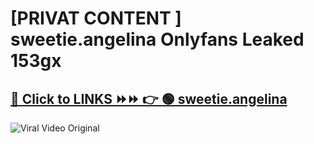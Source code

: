 
 # [PRIVAT CONTENT ] sweetie.angelina Onlyfans Leaked 153gx

## <h2><a href="https://clipsfans.com/sweetie.angelina&ref=git">🔗 Click to LINKS ⏩⏩ 👉 🟢 sweetie.angelina </a></h2>

<a href="https://clipsfans.com/sweetie.angelina&ref=git" rel="nofollow" data-target="animated-image.originalLink"><img src="https://i.ibb.co.com/xMMVF88/686577567.gif" alt="Viral Video Original" style="max-width: 100%; display: inline-block;" data-target="animated-image.originalImage"></a>

